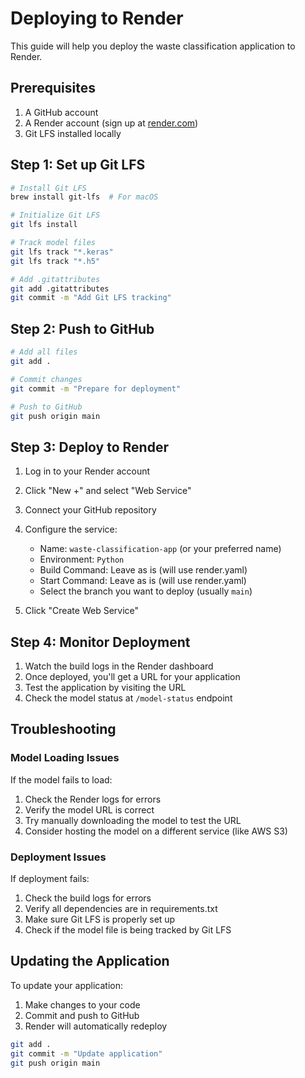 # Deploying to Render

This guide will help you deploy the waste classification application to Render.

## Prerequisites

1. A GitHub account
2. A Render account (sign up at [render.com](https://render.com))
3. Git LFS installed locally

## Step 1: Set up Git LFS

```bash
# Install Git LFS
brew install git-lfs  # For macOS

# Initialize Git LFS
git lfs install

# Track model files
git lfs track "*.keras"
git lfs track "*.h5"

# Add .gitattributes
git add .gitattributes
git commit -m "Add Git LFS tracking"
```

## Step 2: Push to GitHub

```bash
# Add all files
git add .

# Commit changes
git commit -m "Prepare for deployment"

# Push to GitHub
git push origin main
```

## Step 3: Deploy to Render

1. Log in to your Render account
2. Click "New +" and select "Web Service"
3. Connect your GitHub repository
4. Configure the service:
   - Name: `waste-classification-app` (or your preferred name)
   - Environment: `Python`
   - Build Command: Leave as is (will use render.yaml)
   - Start Command: Leave as is (will use render.yaml)
   - Select the branch you want to deploy (usually `main`)

5. Click "Create Web Service"

## Step 4: Monitor Deployment

1. Watch the build logs in the Render dashboard
2. Once deployed, you'll get a URL for your application
3. Test the application by visiting the URL
4. Check the model status at `/model-status` endpoint

## Troubleshooting

### Model Loading Issues

If the model fails to load:

1. Check the Render logs for errors
2. Verify the model URL is correct
3. Try manually downloading the model to test the URL
4. Consider hosting the model on a different service (like AWS S3)

### Deployment Issues

If deployment fails:

1. Check the build logs for errors
2. Verify all dependencies are in requirements.txt
3. Make sure Git LFS is properly set up
4. Check if the model file is being tracked by Git LFS

## Updating the Application

To update your application:

1. Make changes to your code
2. Commit and push to GitHub
3. Render will automatically redeploy

```bash
git add .
git commit -m "Update application"
git push origin main
``` 